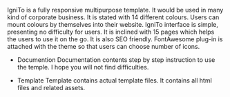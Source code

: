 IgniTo is a fully responsive multipurpose template. It would be used in many kind of corporate business. 
It is stated with 14 different colours. Users can mount colours by themselves into their website. 
IgniTo interface is simple, presenting no difficulty for users. 
It is inclined with 15 pages which helps the users to use it on the go. 
It is also SEO friendly. FontAwesome plug-in is attached with the theme so that users can choose number of icons.

- Documention
Documentation contents step by step instruction to use the temple. 
I hope you will not find difficulties.

- Template
Template contains actual template files. It contains all html files and related assets.